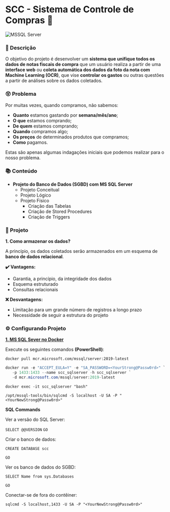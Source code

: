 # SCC - Sistema de Controle de Compras 💸

![MSSQL Server](https://img.shields.io/badge/Microsoft%20SQL%20Server-CC2927?style=for-the-badge&logo=microsoft%20sql%20server&logoColor=white) 

### 📃 Descrição

O objetivo do projeto é desenvolver um **sistema que unifique todos os dados de notas fiscais de compra** que um usuário realiza a partir de uma **interface web** ou **coleta automática dos dados da foto da nota com Machine Learning (OCR)**, que vise **controlar os gastos** ou outras questões a partir de análises sobre os dados coletados.

### 😵 Problema

Por muitas vezes, quando compramos, não sabemos:

* **Quanto** estamos gastando por **semana/mês/ano**;
* **O que** estamos comprando;
* **De quem** estamos comprando;
* **Quando** compramos algo;
* **Os preços** de determinados produtos que compramos;
* **Como** pagamos.

Estas são apenas algumas indagações iniciais que podemos realizar para o nosso problema.

### 📚 Conteúdo

- **Projeto do Banco de Dados (SGBD) com MS SQL Server**
  - Projeto Conceitual
  - Projeto Lógico
  - Projeto Físico
    - Criação das Tabelas
    - Criação de Stored Procedures
    - Criação de Triggers

### 🔨 Projeto

**1. Como armazenar os dados?**

A princípio, os dados coletados serão armazenados em um esquema de **banco de dados relacional**.

**✔️ Vantagens:**

* Garantia, a princípio, da integridade dos dados
* Esquema estruturado
* Consultas relacionais

**❌ Desvantagens:**

* Limitação para um grande número de registros a longo prazo
* Necessidade de seguir a estrutura do projeto

### ⚙ Configurando Projeto

**[1. MS SQL Sever no Docker](https://docs.microsoft.com/pt-br/sql/linux/quickstart-install-connect-docker?view=sql-server-ver15&pivots=cs1-bash)**

Execute os seguintes comandos **(PowerShell)**:

```docker pull mcr.microsoft.com/mssql/server:2019-latest```

```PowerShell
docker run -e "ACCEPT_EULA=Y" -e "SA_PASSWORD=<YourStrong@Passw0rd>" `
   -p 1433:1433 --name scc_sqlserver -h scc_sqlserver `
   -d mcr.microsoft.com/mssql/server:2019-latest
```

```docker exec -it scc_sqlserver "bash"```

```/opt/mssql-tools/bin/sqlcmd -S localhost -U SA -P "<YourNewStrong@Passw0rd>"```

**SQL Commands**

Ver a versão do SQL Server:

``SELECT @@VERSION``
``GO``

Criar o banco de dados:

```CREATE DATABASE scc```

```GO```

Ver os banco de dados do SGBD:

```SELECT Name from sys.Databases```

```GO```

Conectar-se de fora do contêiner:

```sqlcmd -S localhost,1433 -U SA -P "<YourNewStrong@Passw0rd>"```
